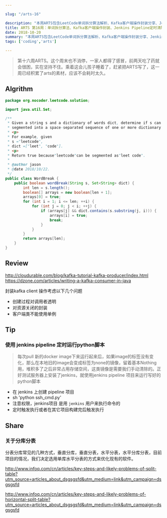 ```yaml
---

slug: "/arts-16"

description: "本周ARTS包含LeetCode单词拆分算法解析、Kafka客户端操作封装分享、Jenkins Pipeline定时清除Docker镜像详解，以及分库分表策略探讨。"
title: ARTS 第16周：单词拆分算法、Kafka客户端操作封装、Jenkins Pipeline定时清除Docker镜像与分库分表策略
date: 2018-10-20
summary: "本周ARTS包含LeetCode单词拆分算法解析、Kafka客户端操作封装分享、Jenkins Pipeline定时清除Docker镜像详解，以及分库分表策略探讨。"
tags: ['coding','arts']

---
```


> 第十六周ARTS。这个周末也不消停，一家人都得了感冒，前两天吃了药就会很困，实在坚持不住。乘着这会儿孩子睡着了，赶紧把ARTS写了，这一周已经积累了arts的素材，应该不会耗时太久。

## Algrithm

```java
package org.nocoder.leetcode.solution;

import java.util.Set;

/**
 * Given a string s and a dictionary of words dict, determine if s can be
 * segmented into a space-separated sequence of one or more dictionary words.
 * <p>
 * For example, given
 * s ="leetcode",
 * dict =["leet", "code"].
 * <p>
 * Return true because"leetcode"can be segmented as"leet code".
 *
 * @author jason
 * @date 2018/10/22.
 */
public class WordBreak {
    public boolean wordBreak(String s, Set<String> dict) {
        int len = s.length();
        boolean[] arrays = new boolean[len + 1];
        arrays[0] = true;
        for (int i = 1; i <= len; ++i) {
            for (int j = 0; j < i; ++j) {
                if (arrays[j] && dict.contains(s.substring(j, i))) {
                    arrays[i] = true;
                    break;
                }
            }
        }
        return arrays[len];
    }
}

```


## Review

http://cloudurable.com/blog/kafka-tutorial-kafka-producer/index.html
https://dzone.com/articles/writing-a-kafka-consumer-in-java

封装kafka client 操作考虑以下几个问题

- 创建过程对调用者透明
- 对资源关闭的封装
- 客户端类不能使用单例

## Tip

### 使用 jenkins pipeline 定时运行python脚本

> 每次pull 新的docker image下来运行起来后，如果image的标签没有变化，那么在本地旧的image会变成标签为none的镜像，留着基本Nothing用，堆积多了之后非常占用存储空间，这类镜像是需要我们手动清除的。正好测试服务器上安装了jenkins，就使用jenkins pipeline 项目来运行写好的python脚本

- 在 jenkins 上创建 pipeline 项目
- sh 'python ssh_cmd.py'
- 注意权限，jenkins项目 是用 `jenkins` 用户来执行命令的
- 定时触发执行或者在其它项目构建完后触发执行

## Share

### 关于分库分表

分表分库常见的几种方式，垂直分库，垂直分表，水平分表，水平分库分表，目前项目的情况，我们决定选用单库水平分表的方式来优化现有的软件。

http://www.infoq.com/cn/articles/key-steps-and-likely-problems-of-split-table?utm_source=articles_about_dsgsgsfd&utm_medium=link&utm_campaign=dsgsgsfd

http://www.infoq.com/cn/articles/key-steps-and-likely-problems-of-horizontal-split-table?utm_source=articles_about_dsgsgsfd&utm_medium=link&utm_campaign=dsgsgsfd

